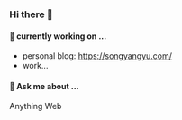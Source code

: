 ### Hi there 👋

#### 🔭 currently working on ...
- personal blog: <https://songyangyu.com/>
- work...

#### 💬 Ask me about ...

Anything Web

<!--
**flyfy1/flyfy1** is a ✨ _special_ ✨ repository because its `README.md` (this file) appears on your GitHub profile.

Here are some ideas to get you started:


- 🌱 I’m currently learning ...
- 👯 I’m looking to collaborate on ...
- 🤔 I’m looking for help with ...

- 📫 How to reach me: ...
- 😄 Pronouns: ...
- ⚡ Fun fact: ...
-->
